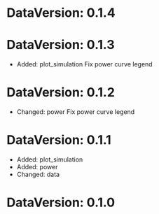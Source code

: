 DataVersion: 0.1.4
=======================

DataVersion: 0.1.3
=======================
* Added: plot_simulation
Fix power curve legend

DataVersion: 0.1.2
=======================
* Changed: power
Fix power curve legend

DataVersion: 0.1.1
=======================
* Added: plot_simulation
* Added: power
* Changed: data


DataVersion: 0.1.0
=======================


